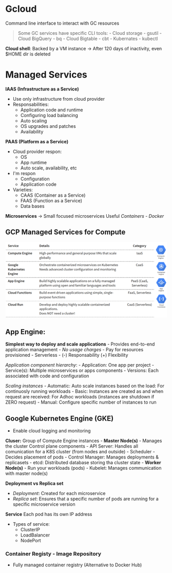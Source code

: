 # Gcloud
Command line interface to interact with GC resources

> Some GC services have specific CLI tools:
    - Cloud storage - gsutil
    - Cloud BigQuery - bq
    - Cloud Bigtable - cbt
    - Kubernates - kubectl

**Cloud shell**: Backed by a VM instance -> After 120 days of inactivity, even $HOME dir is deleted

# Managed Services

**IAAS (Infrastructure as a Service)**
- Use only infrastructure from cloud provider
- Responsabilities:
    - Application code and runtime
    - Configuring load balancing
    - Auto scaling
    - OS upgrades and patches
    - Availability

**PAAS (Platform as a Service)**
- Cloud provider respon:
    - OS
    - App runtime
    - Auto scale, availability, etc
- I'm respon
    - Configuration
    - Application code
- Varieties: 
    - CAAS (Container as a Service)
    - FAAS (Function as a Service)
    - Data bases

**Microservices**
-> Small focused microservices
Useful _Containers - Docker_

## GCP Managed Services for Compute
![Managed Services for Compute](Images/image-3.png)

## App Engine:
**Simplest way to deploy and scale applications**
    - Provides end-to-end application management
    - *No usage charges* - Pay for resources provisioned
    - Serverless
    - (-) Responsability (+) Flexibility

_Application component hierarchy_:
    - Application: One app per project
        -Service(s): Multiple microservices or apps components
            - Versions: Each associated with code and configuration  
    
_Scaling instances_
    - Automatic: Auto scale instances based on the load: For continuosly running workloads
    - Basic: Instances are created as and when request are received: For Adhoc workloads (instances are shutdown if ZERO request)
    - Manual: Configure specific number of instances to run

## Google Kubernetes Engine (GKE)
- Enable cloud logging and monitoring

**Cluser:** Group of Compute Engine instances
    - **Master Node(s)** - Manages the cluster
        Control plane components
            - API Server: Handles all comunication for a K8S cluster (from nodes and outside)
            - Scheduler - Decides placement of pods
            - Control Manager: Manages deployments & replicasets 
            - etcd: Distributed database storing tha cluster state
    - **Worker Node(s)** - Run your workloads (pods)
            - Kubelet: Manages communication with master node(s)

**Deployment vs Replica set**
- *Deployment*: Created for each microservice
- *Replica set*: Ensures that a specific number of pods are running for a specific microservice version

**Service**
Each pod has its own IP address
- Types of service:
    - ClusterIP
    - LoadBalancer
    - NodePort

### Container Registy - Image Repository
- Fully managed container registry (Alternative to Docker Hub)

